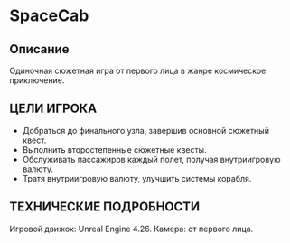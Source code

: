 # SpaceCab
## Описание

Одиночная сюжетная игра от первого лица в жанре космическое приключение.

## ЦЕЛИ ИГРОКА

- Добраться до финального узла, завершив основной сюжетный квест.
- Выполнить второстепенные сюжетные квесты.
- Обслуживать пассажиров каждый полет, получая внутриигровую валюту.
- Тратя внутриигровую валюту, улучшить системы корабля.

## ТЕХНИЧЕСКИЕ ПОДРОБНОСТИ

Игровой движок: Unreal Engine 4.26.
Камера: от первого лица.